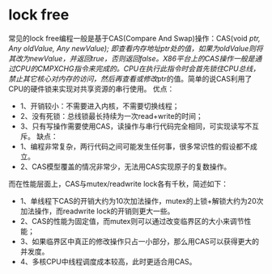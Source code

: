 # lock free
常见的lock free编程一般是基于CAS(Compare And Swap)操作：CAS(void *ptr, Any oldValue, Any newValue);
即查看内存地址ptr处的值，如果为oldValue则将其改为newValue，并返回true，否则返回false。X86平台上的CAS操作一般是通过CPU的CMPXCHG指令来完成的。CPU在执行此指令时会首先锁住CPU总线，禁止其它核心对内存的访问，然后再查看或修改*ptr的值。简单的说CAS利用了CPU的硬件锁来实现对共享资源的串行使用。
优点：
- 1、开销较小：不需要进入内核，不需要切换线程；
- 2、没有死锁：总线锁最长持续为一次read+write的时间；
- 3、只有写操作需要使用CAS，读操作与串行代码完全相同，可实现读写不互斥。
缺点：
- 1、编程非常复杂，两行代码之间可能发生任何事，很多常识性的假设都不成立。
- 2、CAS模型覆盖的情况非常少，无法用CAS实现原子的复数操作。


而在性能层面上，CAS与mutex/readwrite lock各有千秋，简述如下：
- 1、单线程下CAS的开销大约为10次加法操作，mutex的上锁+解锁大约为20次加法操作，而readwrite lock的开销则更大一些。
- 2、CAS的性能为固定值，而mutex则可以通过改变临界区的大小来调节性能；
- 3、如果临界区中真正的修改操作只占一小部分，那么用CAS可以获得更大的并发度。
- 4、多核CPU中线程调度成本较高，此时更适合用CAS。